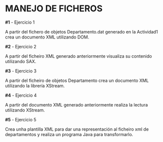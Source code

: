 # MANEJO DE FICHEROS

**#1** - Ejercicio 1

A partir del fichero de objetos Departamento.dat generado en la Actividad1 crea un documento XML utilizando DOM.

**#2** - Ejercicio 2

A partir del ficheiro XML generado anteriormente visualiza su contenido utilizando SAX.

**#3** - Ejercicio 3

A partir del ficheiro de objetos Departamento crea un documento XML utilizando la librería XStream.

**#4** - Ejercicio 4

A partir del documento XML generado anteriormente realiza la lectura utilizando XStream.

**#5** - Ejercicio 5

Crea unha plantilla XML para dar una representación al ficheiro xml de departamentos y realiza un programa Java para transformarlo.
